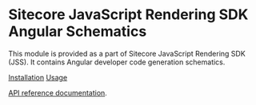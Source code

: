 # Sitecore JavaScript Rendering SDK Angular Schematics

This module is provided as a part of Sitecore JavaScript Rendering SDK (JSS). It contains Angular developer code generation schematics.

<!---
@TODO: Update to version 20.0.0 docs before release
-->
[Installation](https://doc.sitecore.com/xp/en/developers/hd/190/sitecore-headless-development/jss-angular-schematics.html)
[Usage](https://doc.sitecore.com/xp/en/developers/hd/190/sitecore-headless-development/scaffolding-components-in-jss-apps.html)

[API reference documentation](/ref-docs/sitecore-jss-angular-schematics/).
